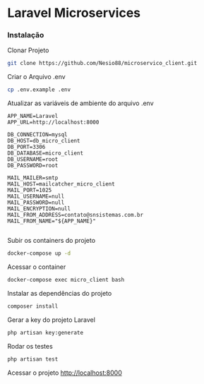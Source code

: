 # Laravel Microservices

### Instalação
Clonar Projeto
```sh
git clone https://github.com/Nesio88/microservico_client.git
```

Criar o Arquivo .env
```sh
cp .env.example .env
```

Atualizar as variáveis de ambiente do arquivo .env
```dosini
APP_NAME=Laravel
APP_URL=http://localhost:8000

DB_CONNECTION=mysql
DB_HOST=db_micro_client
DB_PORT=3306
DB_DATABASE=micro_client
DB_USERNAME=root
DB_PASSWORD=root

MAIL_MAILER=smtp
MAIL_HOST=mailcatcher_micro_client
MAIL_PORT=1025
MAIL_USERNAME=null
MAIL_PASSWORD=null
MAIL_ENCRYPTION=null
MAIL_FROM_ADDRESS=contato@snsistemas.com.br
MAIL_FROM_NAME="${APP_NAME}"
 
```

Subir os containers do projeto
```sh
docker-compose up -d
```

Acessar o container
```sh
docker-compose exec micro_client bash
```

Instalar as dependências do projeto
```sh
composer install
```

Gerar a key do projeto Laravel
```sh
php artisan key:generate
```

Rodar os testes
```sh
php artisan test
```

Acessar o projeto
[http://localhost:8000](http://localhost:8000)
